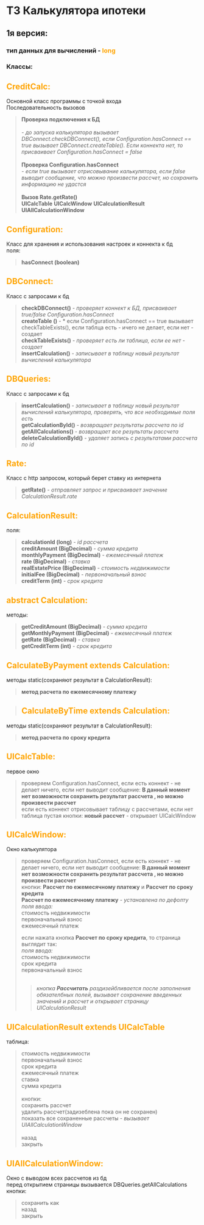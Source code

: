 # ТЗ Калькулятора ипотеки

## 1я версия:

### тип данных для вычислений - <span style="color: orange"> long 
### Классы:

## <span style="color: orange">CreditCalc:
Основной класс программы с точкой входа<br/>
Последовательность вызовов<br/>
>**Проверка подключения к БД** <br/><br/> - *до запуска калькулятора вызывает 
> DBConnect.checkDBConnect(), если Configuration.hasConnect == true вызывает DBConnect.createTable(). Если
> коннекта нет, то присваивает Configuration.hasConnect = false* <br/>
> <br/>
>**Проверка Configuration.hasConnect** <br/> - *если true вызывает отрисовывание калькулятора, 
> если false выводит сообщение, 
> что можно произвести рассчет, но сохранить информацию не удастся* <br/>
> <br/>
> **Вызов Rate.getRate()**<br/>
> **UICalcTable**
> **UICalcWindow**
> **UICalculationResult**
> **UIAllCalculationWindow**

## <span style="color: orange"> Configuration:
Класс для хранения и использования настроек и коннекта к бд<br/>
поля: <br/>
>**hasConnect (boolean)**<br/>


## <span style="color: orange"> DBConnect:
Класс с запросами к бд<br/>
> **checkDBConnect()** - *проверяет коннект к БД, присваивает true/false Configuration.hasConnect* <br/>
>**createTable ()** - * если Configuration.hasConnect == true вызывает checkTableExists(), если таблца есть - ичего не делает, 
> если нет - создает <br/>
> **checkTableExists()** - *проверяет есть ли таблица, если ее нет - создает* <br/>
> **insertCalculation()** - *записывает в таблицу новый результат вычислений калькулятора* <br/>

## <span style="color: orange"> DBQueries:
Класс с запросами к бд<br/>
> **insertCalculation()** - *записывает в таблицу новый результат вычислений калькулятора, проверять, что все необходимые поля есть* <br/>
> **getCalculationById()** - *возвращает результаты рассчета по id* <br/>
> **getAllCalculations()** - *возвращает все результаты рассчета* <br/>
> **deleteCalculationById()** - *удаляет запись с результатами рассчета по id* <br/>

## <span style="color: orange"> Rate:
Класс с http запросом, который берет ставку из интернета<br/>
> **getRate()** - *отправляет запрос и присваивает значение CalculationResult.rate* <br/>

## <span style="color: orange"> CalculationResult:
поля: <br/>
>**calculationId (long)** - *id рассчета* <br/>
**creditAmount (BigDecimal)** - *сумма кредита* <br/>
**monthlyPayment (BigDecimal)** - *ежемесячный платеж* <br/>
**rate (BigDecimal)** - *ставка* <br/>
**realEstatePrice (BigDecimal)** - *стоимость недвижимости* <br/>
**initialFee (BigDecimal)** - *первоначальный взнос* <br/>
**creditTerm (int)** - *срок кредита* <br>

## <span style="color: orange"> abstract Calculation:
методы: <br/>
>**getCreditAmount (BigDecimal)** - *сумма кредита* <br/>
**getMonthlyPayment (BigDecimal)** - *ежемесячный платеж* <br/>
**getRate (BigDecimal)** - *ставка* <br/>
**getCreditTerm (int)** - *срок кредита* <br>

## <span style="color: orange"> CalculateByPayment extends Calculation:
методы static(сохраняют результат в CalculationResult): <br/>
>**метод расчета по ежемесячному платежу** <br/>

> ## <span style="color: orange"> CalculateByTime extends Calculation:
методы static(сохраняют результат в CalculationResult): <br/>
>**метод расчета по сроку кредита** <br/>

## <span style="color: orange"> UICalcTable:
первое окно<br/>
> проверяем Configuration.hasConnect, если есть коннект - не делает ничего, если нет выводит сообщение: **В данный момент нет возможности сохранить результат рассчета
> , но можно произвести рассчет**<br>
> если есть коннект отрисовывает таблицу с рассчетами, если нет таблица пустая
> кнопки: **новый рассчет** - открывает UICalcWindow

## <span style="color: orange"> UICalcWindow:
Окно калькулятора<br/>
> проверяем Configuration.hasConnect, если есть коннект - не делает ничего, если нет выводит сообщение: **В данный момент нет возможности сохранить результат рассчета
> , но можно произвести рассчет**<br>
> кнопки: **Рассчет по ежемесячному платежу** и **Рассчет по сроку кредита**<br/>
> **Рассчет по ежемесячному платежу** - *установлена по дефолту*
><br/>
> *поля ввода:*<br/>
> стоимость недвижимости<br/>
> первоначальный взнос<br/>
> ежемесячный платеж<br/>
> 
> если нажата кнопка **Рассчет по сроку кредита**, то страница выглядит так:
> <br/>
> *поля ввода:*<br/>
> стоимость недвижимости<br/>
> срок кредита<br/>
> первоначальный взнос<br/><br/>
> > *кнопка **Рассчитать** раздизейбливается после заполнения обязателбных полей, 
> вызывает сохранение введенных значений и рассчет и открывает 
> страницу UICalculationResult*<br/>


## <span style="color: orange"> UICalculationResult extends UICalcTable
таблица:
> стоимость недвижимости<br/>
> первоначальный взнос<br/>
> срок кредита<br/>
> ежемесячный платеж<br/>
> ставка<br/>
> сумма кредита<br/><br/>
> кнопки:<br/>
> сохранить рассчет<br/>
> удалить рассчет(задизеблена пока он не сохранен)<br/>
> показать все сохраненные рассчеты - *вызывает UIAllCalculationWindow*<br/><br/>
> назад<br/>
> закрыть<br/>

## <span style="color: orange"> UIAllCalculationWindow:
Окно с выводом всех рассчетов из бд<br/>
перед открытием страницы вызывается DBQueries.getAllCalculations
кнопки:<br/>
> сохранить как<br/>
> назад<br/>
> закрыть<br/>